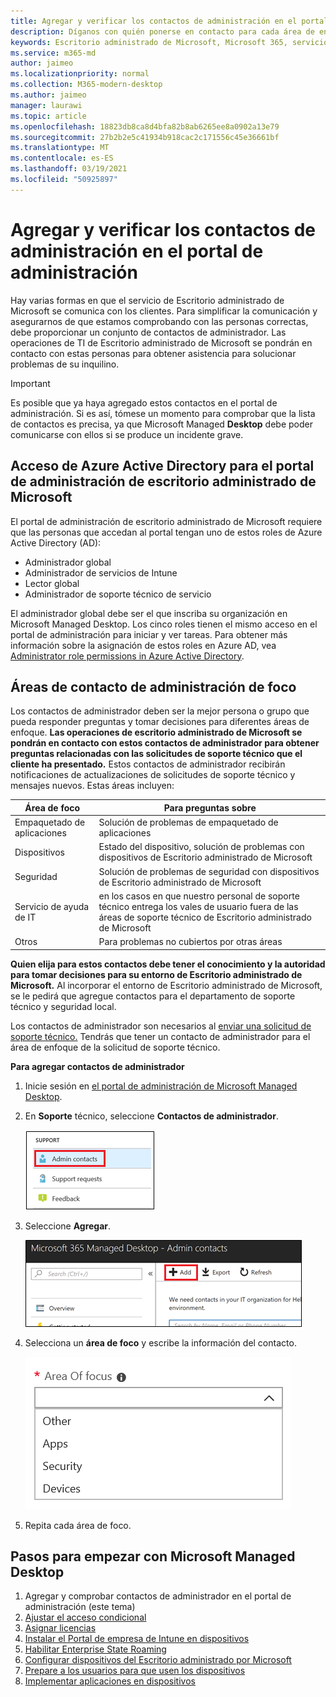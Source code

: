 ```yaml
---
title: Agregar y verificar los contactos de administración en el portal de administración
description: Díganos con quién ponerse en contacto para cada área de enfoque.
keywords: Escritorio administrado de Microsoft, Microsoft 365, servicio, documentación
ms.service: m365-md
author: jaimeo
ms.localizationpriority: normal
ms.collection: M365-modern-desktop
ms.author: jaimeo
manager: laurawi
ms.topic: article
ms.openlocfilehash: 18823db8ca8d4bfa82b8ab6265ee8a0902a13e79
ms.sourcegitcommit: 27b2b2e5c41934b918cac2c171556c45e36661bf
ms.translationtype: MT
ms.contentlocale: es-ES
ms.lasthandoff: 03/19/2021
ms.locfileid: "50925897"
---
```

# <a name="add-and-verify-admin-contacts-in-the-admin-portal"></a>Agregar y verificar los contactos de administración en el portal de administración

Hay varias formas en que el servicio de Escritorio administrado de Microsoft se comunica con los clientes. Para simplificar la comunicación y asegurarnos de que estamos comprobando con las personas correctas, debe proporcionar un conjunto de contactos de administrador. Las operaciones de TI de Escritorio administrado de Microsoft se pondrán en contacto con estas personas para obtener asistencia para solucionar problemas de su inquilino.

> [!IMPORTANT]
> Es posible que ya haya agregado estos contactos en el portal de administración. Si es así, tómese un momento para comprobar que la lista de contactos es precisa, ya que Microsoft Managed **Desktop** debe poder comunicarse con ellos si se produce un incidente grave.

## <a name="azure-active-directory-access-for-microsoft-managed-desktop-admin-portal"></a>Acceso de Azure Active Directory para el portal de administración de escritorio administrado de Microsoft

El portal de administración de escritorio administrado de Microsoft requiere que las personas que accedan al portal tengan uno de estos roles de Azure Active Directory (AD):
- Administrador global
- Administrador de servicios de Intune
- Lector global
- Administrador de soporte técnico de servicio

El administrador global debe ser el que inscriba su organización en Microsoft Managed Desktop. Los cinco roles tienen el mismo acceso en el portal de administración para iniciar y ver tareas. Para obtener más información sobre la asignación de estos roles en Azure AD, vea [Administrator role permissions in Azure Active Directory](/azure/active-directory/users-groups-roles/directory-assign-admin-roles). 

## <a name="admin-contact-areas-of-focus"></a>Áreas de contacto de administración de foco

Los contactos de administrador deben ser la mejor persona o grupo que pueda responder preguntas y tomar decisiones para diferentes áreas de enfoque. **Las operaciones de escritorio administrado de Microsoft se pondrán en contacto con estos contactos de administrador para obtener preguntas relacionadas con las solicitudes de soporte técnico que el cliente ha presentado.** Estos contactos de administrador recibirán notificaciones de actualizaciones de solicitudes de soporte técnico y mensajes nuevos. Estas áreas incluyen:

Área de foco | Para preguntas sobre
--- | ---
Empaquetado de aplicaciones | Solución de problemas de empaquetado de aplicaciones
Dispositivos | Estado del dispositivo, solución de problemas con dispositivos de Escritorio administrado de Microsoft
Seguridad | Solución de problemas de seguridad con dispositivos de Escritorio administrado de Microsoft
Servicio de ayuda de IT | en los casos en que nuestro personal de soporte técnico entrega los vales de usuario fuera de las áreas de soporte técnico de Escritorio administrado de Microsoft 
Otros | Para problemas no cubiertos por otras áreas

**Quien elija para estos contactos debe tener el conocimiento y la autoridad para tomar decisiones para su entorno de Escritorio administrado de Microsoft.** Al incorporar el entorno de Escritorio administrado de Microsoft, se le pedirá que agregue contactos para el departamento de soporte técnico y seguridad local. 

Los contactos de administrador son necesarios al [enviar una solicitud de soporte técnico.](../service-description/support.md) Tendrás que tener un contacto de administrador para el área de enfoque de la solicitud de soporte técnico. 

**Para agregar contactos de administrador**

1.  Inicie sesión en [el portal de administración de Microsoft Managed Desktop](https://aka.ms/mwaasportal). 

2.  En **Soporte** técnico, seleccione **Contactos de administrador**. 

    ![Menú Soporte técnico, Contactos de administrador cerca de la parte superior seleccionada](../../media/admincontacts.png)

3. Seleccione **Agregar**.

    ![Portal de administración, botón Agregar, a la izquierda de Exportar y actualizar](../../media/adminadd.png)

4.  Selecciona un **área de foco** y escribe la información del contacto. 

    ![la lista de áreas de foco, como Otras, Aplicaciones y Seguridad](../../media/areaoffocus.png)

5. Repita cada área de foco. 

## <a name="steps-to-get-started-with-microsoft-managed-desktop"></a>Pasos para empezar con Microsoft Managed Desktop

1. Agregar y comprobar contactos de administrador en el portal de administración (este tema)
2. [Ajustar el acceso condicional](conditional-access.md)
3. [Asignar licencias](assign-licenses.md)
4. [Instalar el Portal de empresa de Intune en dispositivos](company-portal.md)
5. [Habilitar Enterprise State Roaming](enterprise-state-roaming.md)
6. [Configurar dispositivos del Escritorio administrado por Microsoft](set-up-devices.md)
7. [Prepare a los usuarios para que usen los dispositivos](get-started-devices.md)
8. [Implementar aplicaciones en dispositivos](deploy-apps.md)